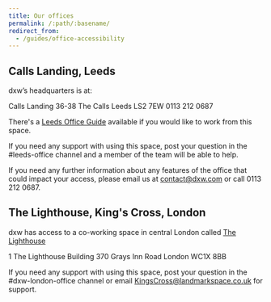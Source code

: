 ```yaml
---
title: Our offices
permalink: /:path/:basename/
redirect_from:
  - /guides/office-accessibility
---
```

## Calls Landing, Leeds

dxw’s headquarters is at:

Calls Landing
36-38 The Calls
Leeds
LS2 7EW
0113 212 0687

There's a [Leeds Office Guide](https://docs.google.com/document/d/1jHsQJH__2sZssJYZiLqLPyDjZWl5Ixhscx4R-0hMDXs/edit) available if you would like to work from this space. 

If you need any support with using this space, post your question in the #leeds-office channel and a member of the team will be able to help. 

If you need any further information about any features of the office that could impact your access, please email us at [contact@dxw.com](mailto:contact@dxw.com) or call 0113 212 0687. 

## The Lighthouse, King's Cross, London

dxw has access to a co-working space in central London called [The Lighthouse](https://www.landmarkspace.co.uk/locations/london-kings-cross/)

1 The Lighthouse Building
370 Grays Inn Road
London
WC1X 8BB 

If you need any support with using this space, post your question in the #dxw-london-office channel or email [KingsCross@landmarkspace.co.uk](mailto:KingsCross@landmarkspace.co.uk) for support. 
 